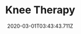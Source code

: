 ---
templateKey: blog-post
featuredpost: false
date: 2020-03-01T03:43:43.711Z
featuredimage: /img/quest_bg4.png
imgBg: quest_bg4
title: Knee Therapy
description: George needs a hot pepper to soothe his aching knee
reward: 200 & 1 Friendship heart
tags:
  - Mail
  - summer
  - Summer 25
  - George
  - Hot Pepper
---